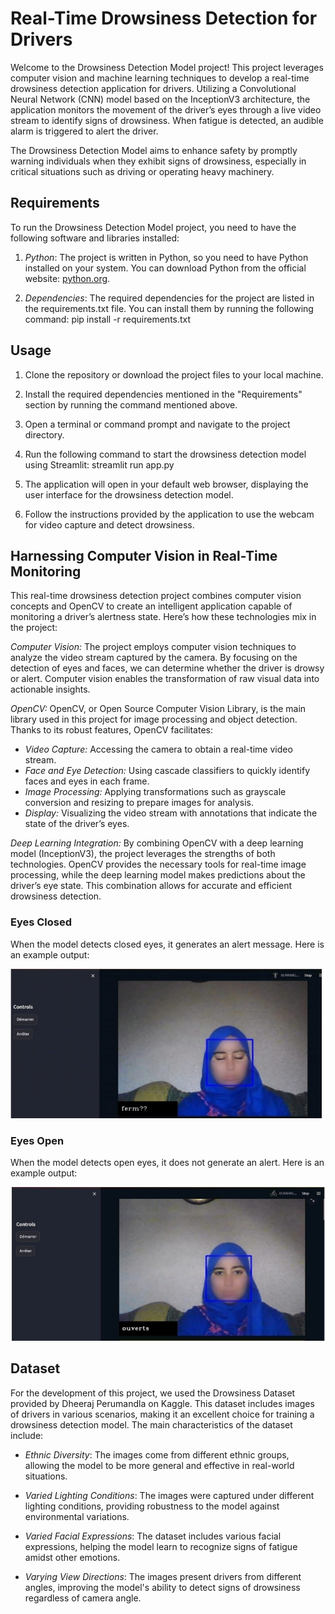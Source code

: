 # Real-Time Drowsiness Detection for Drivers

Welcome to the Drowsiness Detection Model project! This project leverages computer vision and machine learning techniques to develop a real-time drowsiness detection application for drivers. Utilizing a Convolutional Neural Network (CNN) model based on the InceptionV3 architecture, the application monitors the movement of the driver’s eyes through a live video stream to identify signs of drowsiness. When fatigue is detected, an audible alarm is triggered to alert the driver.

The Drowsiness Detection Model aims to enhance safety by promptly warning individuals when they exhibit signs of drowsiness, especially in critical situations such as driving or operating heavy machinery.

## Requirements

To run the Drowsiness Detection Model project, you need to have the following software and libraries installed:

1. *Python*: The project is written in Python, so you need to have Python installed on your system. You can download Python from the official website: [python.org](https://www.python.org/).

2. *Dependencies*: The required dependencies for the project are listed in the requirements.txt file. You can install them by running the following command:
pip install -r requirements.txt

## Usage

1. Clone the repository or download the project files to your local machine.

2. Install the required dependencies mentioned in the "Requirements" section by running the command mentioned above.

3. Open a terminal or command prompt and navigate to the project directory.

4. Run the following command to start the drowsiness detection model using Streamlit:
streamlit run app.py


5. The application will open in your default web browser, displaying the user interface for the drowsiness detection model.

6. Follow the instructions provided by the application to use the webcam for video capture and detect drowsiness.

## Harnessing Computer Vision in Real-Time Monitoring

This real-time drowsiness detection project combines computer vision concepts and OpenCV to create an intelligent application capable of monitoring a driver’s alertness state. Here’s how these technologies mix in the project:

*Computer Vision:* The project employs computer vision techniques to analyze the video stream captured by the camera. By focusing on the detection of eyes and faces, we can determine whether the driver is drowsy or alert. Computer vision enables the transformation of raw visual data into actionable insights.

*OpenCV:* OpenCV, or Open Source Computer Vision Library, is the main library used in this project for image processing and object detection. Thanks to its robust features, OpenCV facilitates:

- *Video Capture:* Accessing the camera to obtain a real-time video stream.
- *Face and Eye Detection:* Using cascade classifiers to quickly identify faces and eyes in each frame.
- *Image Processing:* Applying transformations such as grayscale conversion and resizing to prepare images for analysis.
- *Display:* Visualizing the video stream with annotations that indicate the state of the driver’s eyes.

*Deep Learning Integration:* By combining OpenCV with a deep learning model (InceptionV3), the project leverages the strengths of both technologies. OpenCV provides the necessary tools for real-time image processing, while the deep learning model makes predictions about the driver’s eye state. This combination allows for accurate and efficient drowsiness detection.


### Eyes Closed

When the model detects closed eyes, it generates an alert message. Here is an example output:

![Eyes Closed](images/eyesferme.jpg)

### Eyes Open

When the model detects open eyes, it does not generate an alert. Here is an example output:

![Eyes Open](images/eyesouvert.jpg)

## Dataset

For the development of this project, we used the Drowsiness Dataset provided by Dheeraj Perumandla on Kaggle. This dataset includes images of drivers in various scenarios, making it an excellent choice for training a drowsiness detection model. The main characteristics of the dataset include:

- *Ethnic Diversity*: The images come from different ethnic groups, allowing the model to be more general and effective in real-world situations.

- *Varied Lighting Conditions*: The images were captured under different lighting conditions, providing robustness to the model against environmental variations.

- *Varied Facial Expressions*: The dataset includes various facial expressions, helping the model learn to recognize signs of fatigue amidst other emotions.

- *Varying View Directions*: The images present drivers from different angles, improving the model's ability to detect signs of drowsiness regardless of camera angle.
